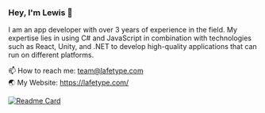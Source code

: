 ### Hey, I'm Lewis 👋

I am an app developer with over 3 years of experience in the field. My expertise lies in using C# and JavaScript in combination with technologies such as React, Unity, and .NET to develop high-quality applications that can run on different platforms.

📫 How to reach me: team@lafetype.com<br>
🌏 My Website: https://lafetype.com/

[![Readme Card](https://github-readme-stats.vercel.app/api/pin/?username=lafexx&repo=cyclone)](https://github.com/lafexx/Cyclone)
